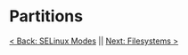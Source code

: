 # Partitions


[< Back: SELinux Modes](https://github.com/sxcdennis/Linux-Guides/blob/master/selinux.md "SELinux Modes") || [Next: Filesystems >](https://github.com/sxcdennis/Linux-Guides/blob/master/filesystems.md "Filesystems")
